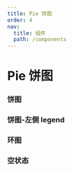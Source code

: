```yaml
---
title: Pie 饼图
order: 4
nav:
  title: 组件
  path: /components
---
```


# Pie 饼图

### 饼图

<code src="./demos/basic.tsx"></code>

### 饼图-左侧 legend

<code src="./demos/leftLegend.tsx"></code>

### 环图

<code src="./demos/ring.tsx"></code>

### 空状态

<code src="./demos/empty.tsx"></code>
